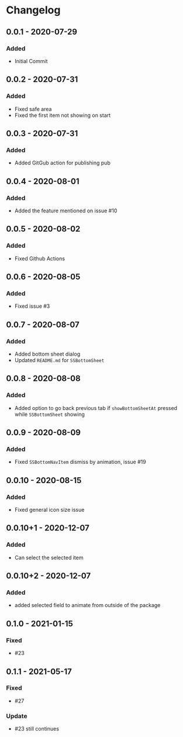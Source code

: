 # Changelog

## 0.0.1 - 2020-07-29

### Added

-   Initial Commit

## 0.0.2 - 2020-07-31

### Added

-   Fixed safe area
-   Fixed the first item not showing on start

## 0.0.3 - 2020-07-31

### Added

-   Added GitGub action for publishing pub

## 0.0.4 - 2020-08-01

### Added

-   Added the feature mentioned on issue #10 

## 0.0.5 - 2020-08-02

### Added

-  Fixed Github Actions

## 0.0.6 - 2020-08-05

### Added

-  Fixed issue #3

## 0.0.7 - 2020-08-07

### Added

-  Added bottom sheet dialog
-  Updated `README.md` for `SSBottomSheet`

## 0.0.8 - 2020-08-08

### Added

-  Added option to go back previous tab if `showBottomSheetAt` pressed while `SSBottomSheet` showing

## 0.0.9 - 2020-08-09

### Added

-  Fixed `SSBottomNavItem` dismiss by animation, issue #19

## 0.0.10 - 2020-08-15

### Added

-  Fixed general icon size issue

## 0.0.10+1 - 2020-12-07

### Added

-  Can select the selected item

## 0.0.10+2 - 2020-12-07

### Added

-  added selected field to animate from outside of the package

## 0.1.0 - 2021-01-15

### Fixed

-  #23

## 0.1.1 - 2021-05-17

### Fixed

-  #27

### Update

-  #23 still continues